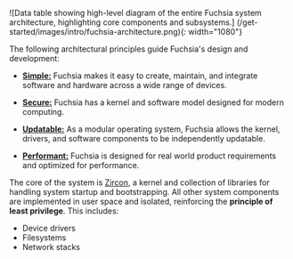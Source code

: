 ![Data table showing high-level diagram of the entire Fuchsia system
architecture, highlighting core components and subsystems.]
(/get-started/images/intro/fuchsia-architecture.png){: width="1080"}

The following architectural principles guide Fuchsia's design and development:

* [**Simple:**][simple]
  Fuchsia makes it easy to create, maintain, and integrate software and hardware across a wide range of devices.

* [**Secure:**][secure]
  Fuchsia has a kernel and software model designed for modern computing.

* [**Updatable:**][updatable]
  As a modular operating system, Fuchsia allows the kernel, drivers, and software components to be independently updatable.

* [**Performant:**][performant]
  Fuchsia is designed for real world product requirements and optimized for performance.

The core of the system is [Zircon][glossary.zircon], a kernel and collection of
libraries for handling system startup and bootstrapping.
All other system components are implemented in user space and isolated,
reinforcing the **principle of least privilege**. This includes:

*   Device drivers
*   Filesystems
*   Network stacks

[glossary.zircon]: /glossary/README.md#zircon
[simple]: /concepts/principles/simple.md
[secure]: /concepts/principles/secure.md
[updatable]: /concepts/principles/updatable.md
[performant]: /concepts/principles/performant.md